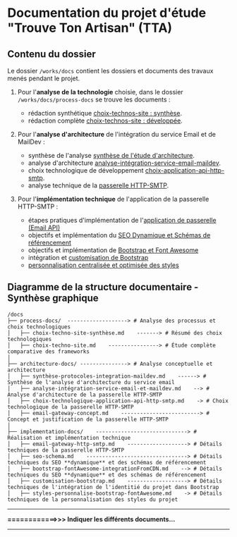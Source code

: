 # Documentation du projet d'étude "Trouve Ton Artisan" (TTA)

## Contenu du dossier

Le dossier `/works/docs` contient les dossiers et documents des travaux menés pendant le projet.

1. Pour l'**analyse de la technologie** choisie, dans le dossier `/works/docs/process-docs` se trouve les documents :

   - rédaction synthétique [choix-technos-site : synthèse](./process-docs/Choix-technos-site-synthèse.md).
   - rédaction complète [choix-technos-site : développée](./process-docs/choix-technos-site.md).

2. Pour l'**analyse d'architecture** de l'intégration du service Email et de MailDev :

   - synthèse de l'analyse [synthèse de l'étude d'architecture](./architecture-docs/synthèse-protocoles-integration-maildev.md).
   - analyse d'architecture [analyse-intégration-service-email-maildev](./architecture-docs/analyse-intégration-service-email-et-mailddev.md).
   - choix technologique de développement [choix-application-api-http-smtp](./architecture-docs/choix-technologie-application-api-http-smtp.md).
   - analyse technique de la [passerelle HTTP-SMTP](./architecture-docs/email-gateway-concept.md).

3. Pour l'**implémentation technique** de l'application de la passerelle HTTP-SMTP :

   - étapes pratiques d'implémentation de l'[application de passerelle (Email API)](./implementation-docs/email-gateway-http-smtp.md)
   - objectifs et implémentation du [SEO Dynamique et Schémas de référencement](./implementation-docs/seo-schema.md)
   - objectifs et implémentation de [Bootstrap et Font Awesome](./implementation-docs/boostrap-fontAwesome-integrationFromCDN.md)
   - intégration et [customisation de Bootstrap](./implementation-docs/customisation-bootstrap.md)
   - [personnalisation centralisée et optimisée des styles](./implementation-docs/styles-personnalise-bootstrap-fontAwesome.md)

## Diagramme de la structure documentaire - Synthèse graphique

``` plaintext
/docs
├── process-docs/  -------------------> # Analyse des processus et choix technologiques
│   ├── choix-techno-site-synthèse.md    -------> # Résumé des choix technologiques
│   ├── choix-techno-site.md    ----------------> # Étude complète comparative des frameworks
│
├── architecture-docs/ ---------------> # Analyse conceptuelle et architecture
│   ├── synthèse-protocoles-integration-maildev.md    ------> # Synthèse de l'analyse d'architecture du service email
│   ├── analyse-intégration-service-email-et-maildev.md    --> # Analyse d'architecture de la passerelle HTTP-SMTP
│   ├── choix-technologique-application-api-http-smtp.md    -> # Choix technologique de la passerelle HTTP-SMTP
│   ├── email-gateway-concept.md    -------------------------> # Concept et justification de la passerelle HTTP-SMTP
│
├── implementation-docs/    -----------------------------> # Réalisation et implémentation technique
│   ├── email-gateway-http-smtp.md    -------------------> # Détails techniques de la passerelle HTTP-SMTP
│   ├── seo-schema.md    --------------------------------> # Détails techniques du SEO **dynamique** et des schémas de référencement
│   ├── bootstrap-fontAwesome-integrationFromCDN.md    --> # Détails techniques du SEO **dynamique** et des schémas de référencement
│   ├── customisation-bootstrap.md    -------------------> # Détails techniques de l'intégration de l'identitié du projet dans Bootstrap
│   ├── styles-personnalise-bootstrap-fontAwesome.md    -> # Détails techniques de la personnalisation des styles du projet
```

---

**============>>>   Indiquer les différents documents...**

---
